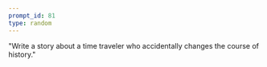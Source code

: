 ```yaml
---
prompt_id: 81
type: random
---
```


"Write a story about a time traveler who accidentally changes the course of history."
